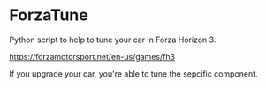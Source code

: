 # ForzaTune
Python script to help to tune your car in Forza Horizon 3.

https://forzamotorsport.net/en-us/games/fh3

If you upgrade your car, you're able to tune the sepcific component.
